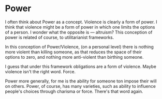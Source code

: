

# Power

I often think about Power as a concept. Violence is clearly a form of power. I think that violence might be a form of power in which one limits the options of a person. I wonder what the opposite is — altruism? This conception of power is related of course, to utilitarianist frameworks.

In this conception of Power/Violence, (on a personal level) there is nothing more violent than killing someone, as that reduces the space of their options to zero, and nothing more anti-violent than birthing someone.

I guess that under this framework obligations are a form of violence. Maybe violence isn't the right word. Force. 

Power more generally, for me is the ability for someone ton impose their will on others. Power, of course, has many varieties, such as ability to influence people's choices through charisma or force. There's that word again.

